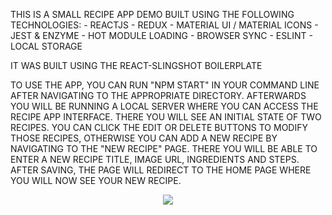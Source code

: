 <p>
THIS IS A SMALL RECIPE APP DEMO BUILT USING THE FOLLOWING TECHNOLOGIES:
- REACTJS
- REDUX
- MATERIAL UI / MATERIAL ICONS
- JEST & ENZYME
- HOT MODULE LOADING
- BROWSER SYNC
- ESLINT
- LOCAL STORAGE

IT WAS BUILT USING THE REACT-SLINGSHOT BOILERPLATE

TO USE THE APP, YOU CAN RUN "NPM START" IN YOUR COMMAND LINE AFTER NAVIGATING TO THE APPROPRIATE DIRECTORY. AFTERWARDS YOU WILL BE RUNNING A LOCAL SERVER WHERE YOU CAN ACCESS THE RECIPE APP INTERFACE. THERE YOU WILL SEE AN INITIAL STATE OF TWO RECIPES. YOU CAN CLICK THE EDIT OR DELETE BUTTONS TO MODIFY THOSE RECIPES, OTHERWISE YOU CAN ADD A NEW RECIPE BY NAVIGATING TO THE "NEW RECIPE" PAGE. THERE YOU WILL BE ABLE TO ENTER A NEW RECIPE TITLE, IMAGE URL, INGREDIENTS AND STEPS. AFTER SAVING, THE PAGE WILL REDIRECT TO THE HOME PAGE WHERE YOU WILL NOW SEE YOUR NEW RECIPE.
</p>


<p align="center">
  <img src="https://cloud.githubusercontent.com/assets/3129129/22811426/bb69dc06-ef0c-11e6-8092-a0bea9060b35.png"/>
</p>